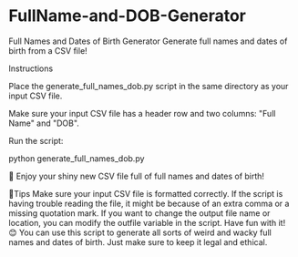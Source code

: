 ﻿# FullName-and-DOB-Generator
Full Names and Dates of Birth Generator
Generate full names and dates of birth from a CSV file!

Instructions

Place the generate_full_names_dob.py script in the same directory as your input CSV file.

Make sure your input CSV file has a header row and two columns: "Full Name" and "DOB".

Run the script:


python generate_full_names_dob.py

🎉 Enjoy your shiny new CSV file full of full names and dates of birth! 

🎉Tips
Make sure your input CSV file is formatted correctly. If the script is having trouble reading the file, it might be because of an extra comma or a missing quotation mark.
If you want to change the output file name or location, you can modify the outfile variable in the script.
Have fun with it! 😊 You can use this script to generate all sorts of weird and wacky full names and dates of birth. Just make sure to keep it legal and ethical.
